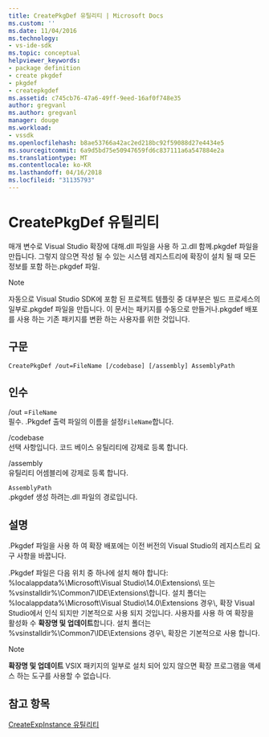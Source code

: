 ```yaml
---
title: CreatePkgDef 유틸리티 | Microsoft Docs
ms.custom: ''
ms.date: 11/04/2016
ms.technology:
- vs-ide-sdk
ms.topic: conceptual
helpviewer_keywords:
- package definition
- create pkgdef
- pkgdef
- createpkgdef
ms.assetid: c745cb76-47a6-49ff-9eed-16af0f748e35
author: gregvanl
ms.author: gregvanl
manager: douge
ms.workload:
- vssdk
ms.openlocfilehash: b8ae53766a42ac2ed218bc92f59088d27e4434e5
ms.sourcegitcommit: 6a9d5bd75e50947659fd6c837111a6a547884e2a
ms.translationtype: MT
ms.contentlocale: ko-KR
ms.lasthandoff: 04/16/2018
ms.locfileid: "31135793"
---
```

# <a name="createpkgdef-utility"></a>CreatePkgDef 유틸리티
매개 변수로 Visual Studio 확장에 대해.dll 파일을 사용 하 고.dll 함께.pkgdef 파일을 만듭니다. 그렇지 않으면 작성 될 수 있는 시스템 레지스트리에 확장이 설치 될 때 모든 정보를 포함 하는.pkgdef 파일.  
  
> [!NOTE]
>  자동으로 Visual Studio SDK에 포함 된 프로젝트 템플릿 중 대부분은 빌드 프로세스의 일부로.pkgdef 파일을 만듭니다. 이 문서는 패키지를 수동으로 만들거나.pkgdef 배포를 사용 하는 기존 패키지를 변환 하는 사용자를 위한 것입니다.  
  
## <a name="syntax"></a>구문  
  
```  
CreatePkgDef /out=FileName [/codebase] [/assembly] AssemblyPath  
```  
  
## <a name="arguments"></a>인수  
 /out =`FileName`  
 필수. .Pkgdef 출력 파일의 이름을 설정`FileName`합니다.  
  
 /codebase  
 선택 사항입니다. 코드 베이스 유틸리티에 강제로 등록 합니다.  
  
 /assembly  
 유틸리티 어셈블리에 강제로 등록 합니다.  
  
 `AssemblyPath`  
 .pkgdef 생성 하려는.dll 파일의 경로입니다.  
  
## <a name="remarks"></a>설명  
 .Pkgdef 파일을 사용 하 여 확장 배포에는 이전 버전의 Visual Studio의 레지스트리 요구 사항을 바꿉니다.  
  
 .Pkgdef 파일은 다음 위치 중 하나에 설치 해야 합니다: %localappdata%\Microsoft\Visual Studio\14.0\Extensions\ 또는 %vsinstalldir%\Common7\IDE\Extensions\\합니다. 설치 폴더는 %localappdata%\Microsoft\Visual Studio\14.0\Extensions 경우\\, 확장 Visual Studio에서 인식 되지만 기본적으로 사용 되지 것입니다. 사용자를 사용 하 여 확장을 활성화 수 **확장명 및 업데이트**합니다. 설치 폴더는 %vsinstalldir%\Common7\IDE\Extensions 경우\\, 확장은 기본적으로 사용 합니다.  
  
> [!NOTE]
>  **확장명 및 업데이트** VSIX 패키지의 일부로 설치 되어 있지 않으면 확장 프로그램을 액세스 하는 도구를 사용할 수 없습니다.  
  
## <a name="see-also"></a>참고 항목  
 [CreateExpInstance 유틸리티](../../extensibility/internals/createexpinstance-utility.md)